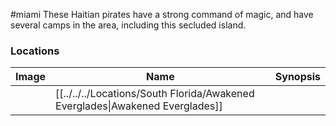 #miami
These Haitian pirates have a strong command of magic, and have several camps in the area, including this secluded island.

### Locations

| Image | Name   | Synopsis |
| ----- | ------ | -------- |
|       | [[../../../Locations/South Florida/Awakened Everglades\|Awakened Everglades]] |         |